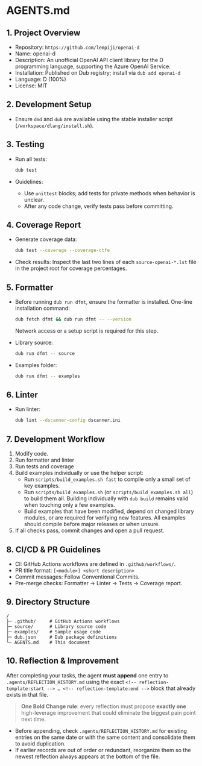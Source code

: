 # AGENTS.md

## 1. Project Overview

* Repository: `https://github.com/lempiji/openai-d`
* Name: openai-d
* Description: An unofficial OpenAI API client library for the D programming language, supporting the Azure OpenAI Service.
* Installation: Published on Dub registry; install via `dub add openai-d`
* Language: D (100%)
* License: MIT

## 2. Development Setup

* Ensure `dmd` and `dub` are available using the stable installer script (`/workspace/dlang/install.sh`).

## 3. Testing

* Run all tests:

  ```bash
  dub test
  ```
* Guidelines:

  * Use `unittest` blocks; add tests for private methods when behavior is unclear.
  * After any code change, verify tests pass before committing.

## 4. Coverage Report

* Generate coverage data:

  ```bash
  dub test --coverage --coverage-ctfe
  ```
* Check results: Inspect the last two lines of each `source-openai-*.lst` file in the project root for coverage percentages.

## 5. Formatter

* Before running `dub run dfmt`, ensure the formatter is installed. One-line
  installation command:

  ```bash
  dub fetch dfmt && dub run dfmt -- --version
  ```
  Network access or a setup script is required for this step.

* Library source:

  ```bash
  dub run dfmt -- source
  ```
* Examples folder:

  ```bash
  dub run dfmt -- examples
  ```

## 6. Linter

* Run linter:

  ```bash
  dub lint --dscanner-config dscanner.ini
  ```

## 7. Development Workflow

1. Modify code.
2. Run formatter and linter
3. Run tests and coverage
4. Build examples individually or use the helper script:
   * Run `scripts/build_examples.sh fast` to compile only a small set of key examples.
   * Run `scripts/build_examples.sh` (or `scripts/build_examples.sh all`) to build them all.
   Building individually with `dub build` remains valid when touching only a few examples.
   * Build examples that have been modified,
     depend on changed library modules, or
     are required for verifying new features.
   All examples should compile before major releases or when unsure.
5. If all checks pass, commit changes and open a pull request.

## 8. CI/CD & PR Guidelines

* CI: GitHub Actions workflows are defined in `.github/workflows/`.
* PR title format: `[<module>] <short description>`
* Commit messages: Follow Conventional Commits.
* Pre-merge checks: Formatter → Linter → Tests → Coverage report.

## 9. Directory Structure

```
/
├─ .github/     # GitHub Actions workflows
├─ source/      # Library source code
├─ examples/    # Sample usage code
├─ dub.json     # Dub package definitions
└─ AGENTS.md    # This document
```

## 10. Reflection & Improvement

After completing your tasks, the agent **must append** one entry to `.agents/REFLECTION_HISTORY.md` using the exact `<!-- reflection-template:start --> … <!-- reflection-template:end -->` block that already exists in that file.

> **One Bold Change rule**: every reflection must propose **exactly one** high-leverage improvement that could eliminate the biggest pain point next time.

* Before appending, check `.agents/REFLECTION_HISTORY.md` for existing entries on the same date or with the same content and consolidate them to avoid duplication.
* If earlier records are out of order or redundant, reorganize them so the newest reflection always appears at the bottom of the file.
